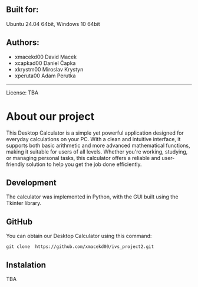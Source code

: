 Built for:
-----------

Ubuntu 24.04 64bit, Windows 10 64bit

Authors:
-----------

- xmacekd00 David Macek
- xcapkad00 Daniel Čapka
- xkrystm00 Miroslav Krystyn
- xperuta00 Adam Perutka

-----------
License:
TBA

# About our project
This Desktop Calculator is a simple yet powerful application designed for everyday calculations on your PC. With a clean and intuitive interface, it supports both basic arithmetic and more advanced mathematical functions, making it suitable for users of all levels. Whether you're working, studying, or managing personal tasks, this calculator offers a reliable and user-friendly solution to help you get the job done efficiently.

## Development
The calculator was implemented in Python, with the GUI built using the Tkinter library. 

## GitHub
You can obtain our Desktop Calculator using this command:

`git clone  https://github.com/xmacekd00/ivs_project2.git`

## Instalation
TBA
